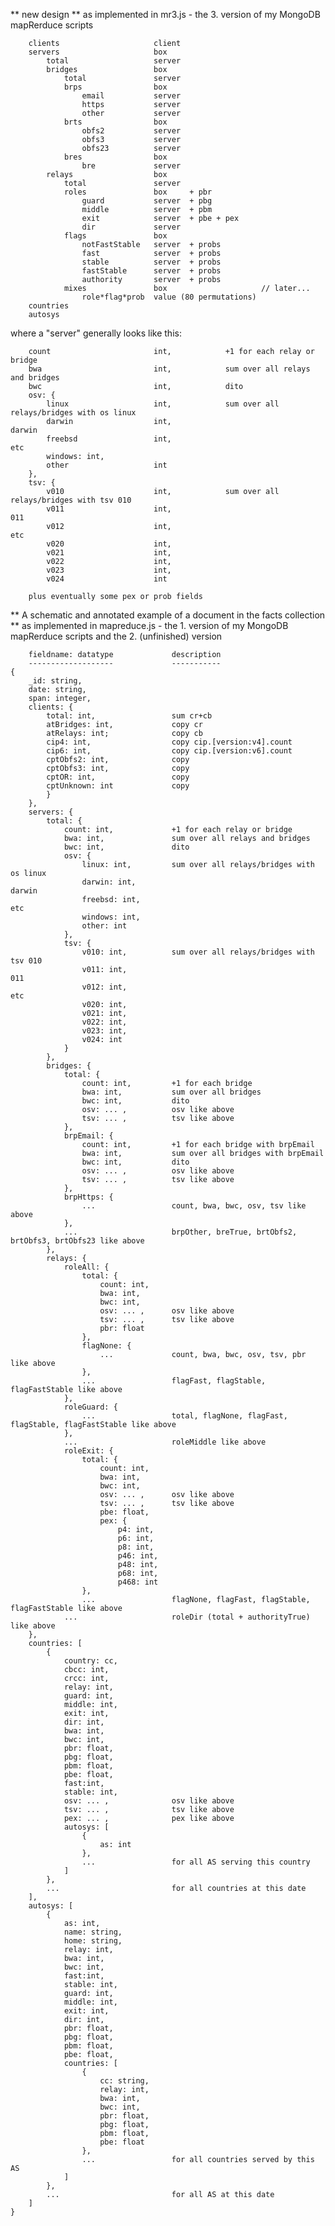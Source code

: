 ﻿**	new design **
as implemented in mr3.js - the 3. version of my MongoDB mapRerduce scripts

		clients						client
		servers						box
			total					server
			bridges					box
				total				server
				brps				box
					email			server
					https			server
					other			server
				brts				box
					obfs2			server
					obfs3			server
					obfs23			server
				bres				box
					bre				server
			relays					box
				total				server	
				roles				box		+ pbr
					guard			server	+ pbg
					middle			server	+ pbm
					exit			server	+ pbe + pex
					dir				server
				flags				box
					notFastStable	server	+ probs
					fast			server	+ probs
					stable			server	+ probs
					fastStable		server	+ probs
					authority		server	+ probs
				mixes				box						// later...
					role*flag*prob	value (80 permutations)			
		countries
		autosys

where a "server" generally looks like this:

		count						int,			+1 for each relay or bridge
		bwa							int,			sum over all relays and bridges
		bwc							int,			dito
		osv: {
			linux					int,			sum over all relays/bridges with os linux
			darwin					int,												darwin
			freebsd					int,												etc
			windows: int,
			other					int
		},
		tsv: {
			v010					int,			sum over all relays/bridges with tsv 010
			v011					int, 												 011
			v012					int, 												 etc
			v020					int, 
			v021					int, 
			v022					int, 
			v023					int, 
			v024					int	

		plus eventually some pex or prob fields
		
	


**	A schematic and annotated example of a document in the facts collection **
as implemented in mapreduce.js - the 1. version of my MongoDB mapRerduce scripts
and the 2. (unfinished) version

		fieldname: datatype				description
        -------------------				-----------
	{ 	
		_id: string,					
		date: string,
		span: integer,
		clients: {
			total: int,					sum cr+cb
			atBridges: int,				copy cr
			atRelays: int;				copy cb
			cip4: int,					copy cip.[version:v4].count
			cip6: int,					copy cip.[version:v6].count
			cptObfs2: int,				copy
			cptObfs3: int,				copy
			cptOR: int,					copy
			cptUnknown: int				copy
			}
		},
		servers: {
			total: {
				count: int,				+1 for each relay or bridge
				bwa: int,				sum over all relays and bridges
				bwc: int,				dito
				osv: {
					linux: int,			sum over all relays/bridges with os linux
					darwin: int,											darwin
					freebsd: int,											etc
					windows: int,
					other: int
				},
				tsv: {
					v010: int,			sum over all relays/bridges with tsv 010
					v011: int, 												 011
					v012: int, 												 etc
					v020: int, 
					v021: int, 
					v022: int, 
					v023: int, 
					v024: int
				}
			},
			bridges: {
				total: {
					count: int,			+1 for each bridge
					bwa: int,			sum over all bridges
					bwc: int,			dito
					osv: ... ,			osv like above
					tsv: ... ,			tsv like above
				},
				brpEmail: {
					count: int,			+1 for each bridge with brpEmail
					bwa: int,			sum over all bridges with brpEmail
					bwc: int,			dito
					osv: ... ,			osv like above
					tsv: ... ,			tsv like above
				},
				brpHttps: { 
					... 				count, bwa, bwc, osv, tsv like above
				},	
				...						brpOther, breTrue, brtObfs2, brtObfs3, brtObfs23 like above			
			},
			relays: {
				roleAll: {
					total: {
						count: int,
						bwa: int,
						bwc: int,
						osv: ... ,		osv like above
						tsv: ... ,		tsv like above
						pbr: float
					},
					flagNone: {
						...				count, bwa, bwc, osv, tsv, pbr like above
					},
					...					flagFast, flagStable, flagFastStable like above
				},
				roleGuard: {
					...					total, flagNone, flagFast, flagStable, flagFastStable like above
				},
				...						roleMiddle like above
				roleExit: {
					total: {
						count: int,
						bwa: int,
						bwc: int,
						osv: ... ,		osv like above
						tsv: ... ,		tsv like above
						pbe: float,
						pex: {
							p4: int,
							p6: int,
							p8: int,
							p46: int,
							p48: int,
							p68: int,
							p468: int
					},
					...					flagNone, flagFast, flagStable, flagFastStable like above
				...						roleDir (total + authorityTrue) like above
		},
		countries: [
			{
				country: cc,
				cbcc: int,
				crcc: int,
				relay: int,
				guard: int,
				middle: int,
				exit: int,
				dir: int,
				bwa: int,
				bwc: int,
				pbr: float,
				pbg: float,
				pbm: float,
				pbe: float,
				fast:int,
				stable: int,
				osv: ... ,				osv like above
				tsv: ... ,				tsv like above
				pex: ... ,				pex like above
				autosys: [
					{
						as: int
					},
					...					for all AS serving this country
				]
			},
			...							for all countries at this date
		],
		autosys: [ 
			{
				as: int,
				name: string,
				home: string,
				relay: int,
				bwa: int,
				bwc: int,
				fast:int,
				stable: int,
				guard: int,
				middle: int,
				exit: int,
				dir: int,
				pbr: float,
				pbg: float,
				pbm: float,
				pbe: float,
				countries: [
					{
						cc: string,
						relay: int,
						bwa: int,
						bwc: int,
						pbr: float,
						pbg: float,
						pbm: float,
						pbe: float
					},
					...					for all countries served by this AS
				]
			},
			...							for all AS at this date
		]
	}

			